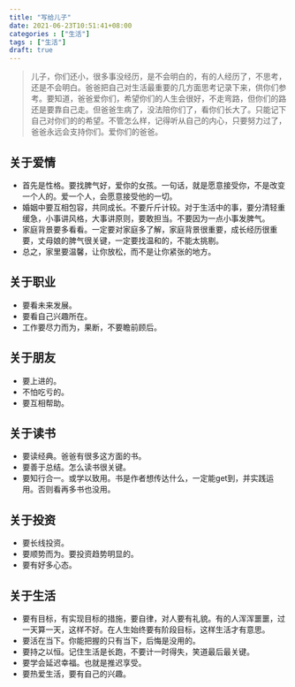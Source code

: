 ```yaml
---
title: "写给儿子"
date: 2021-06-23T10:51:41+08:00
categories : ["生活"]
tags : ["生活"]
draft: true
---
```

>  儿子，你们还小，很多事没经历，是不会明白的，有的人经历了，不思考，还是不会明白。爸爸把自己对生活最重要的几方面思考记录下来，供你们参考。要知道，爸爸爱你们，希望你们的人生会很好，不走弯路，但你们的路还是要靠自己走。但爸爸生病了，没法陪你们了，看你们长大了。只能记下自己对你们的的希望。不管怎么样，记得听从自己的内心，只要努力过了，爸爸永远会支持你们。爱你们的爸爸。

## 关于爱情
- 首先是性格。要找脾气好，爱你的女孩。一句话，就是愿意接受你，不是改变一个人的。爱一个人，会愿意接受他的一切。
- 婚姻中要互相包容，共同成长。不要斤斤计较。对于生活中的事，要分清轻重缓急，小事讲风格，大事讲原则，要敢担当。不要因为一点小事发脾气。
- 家庭背景要多看看。一定要对家庭多了解，家庭背景很重要，成长经历很重要，丈母娘的脾气很关键，一定要找温和的，不能太挑剔。
- 总之，家里要温馨，让你放松，而不是让你紧张的地方。 
## 关于职业
- 要看未来发展。
- 要看自己兴趣所在。
- 工作要尽力而为，果断，不要瞻前顾后。
## 关于朋友
- 要上进的。
- 不怕吃亏的。
- 要互相帮助。
## 关于读书
- 要读经典。爸爸有很多这方面的书。
- 要善于总结。怎么读书很关键。
- 要知行合一。或学以致用。书是作者想传达什么，一定能get到，并实践运用。否则看再多书也没用。
## 关于投资
- 要长线投资。
- 要顺势而为。要投资趋势明显的。
- 要有好多心态。
## 关于生活
- 要有目标，有实现目标的措施，要自律，对人要有礼貌。有的人浑浑噩噩，过一天算一天，这样不好。在人生始终要有阶段目标，这样生活才有意思。
- 要活在当下。你能把握的只有当下，后悔是没用的。
- 要持之以恒。记住生活是长跑，不要计一时得失，笑道最后最关键。
- 要学会延迟幸福。也就是推迟享受。
- 要热爱生活，要有自己的兴趣。
